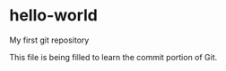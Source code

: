 # hello-world
My first git repository

This file is being filled to learn the commit portion of Git. 
